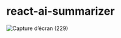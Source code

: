 # react-ai-summarizer
![Capture d’écran (229)](https://github.com/honoredev7/react-ai-summarizer/assets/93033654/0640d2fd-1a43-4aad-b4d5-4a819c5cd10d)
